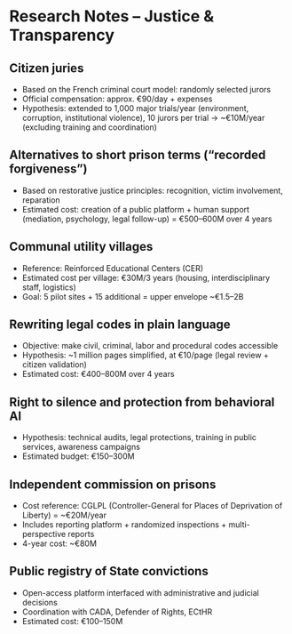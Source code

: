 # Research Notes – Justice & Transparency

## Citizen juries

- Based on the French criminal court model: randomly selected jurors
- Official compensation: approx. €90/day + expenses
- Hypothesis: extended to 1,000 major trials/year (environment, corruption, institutional violence), 10 jurors per trial → ~€10M/year (excluding training and coordination)

## Alternatives to short prison terms (“recorded forgiveness”)

- Based on restorative justice principles: recognition, victim involvement, reparation
- Estimated cost: creation of a public platform + human support (mediation, psychology, legal follow-up) = €500–600M over 4 years

## Communal utility villages

- Reference: Reinforced Educational Centers (CER)
- Estimated cost per village: €30M/3 years (housing, interdisciplinary staff, logistics)
- Goal: 5 pilot sites + 15 additional = upper envelope ~€1.5–2B

## Rewriting legal codes in plain language

- Objective: make civil, criminal, labor and procedural codes accessible
- Hypothesis: ~1 million pages simplified, at €10/page (legal review + citizen validation)
- Estimated cost: €400–800M over 4 years

## Right to silence and protection from behavioral AI

- Hypothesis: technical audits, legal protections, training in public services, awareness campaigns
- Estimated budget: €150–300M

## Independent commission on prisons

- Cost reference: CGLPL (Controller-General for Places of Deprivation of Liberty) = ~€20M/year
- Includes reporting platform + randomized inspections + multi-perspective reports
- 4-year cost: ~€80M

## Public registry of State convictions

- Open-access platform interfaced with administrative and judicial decisions
- Coordination with CADA, Defender of Rights, ECtHR
- Estimated cost: €100–150M
